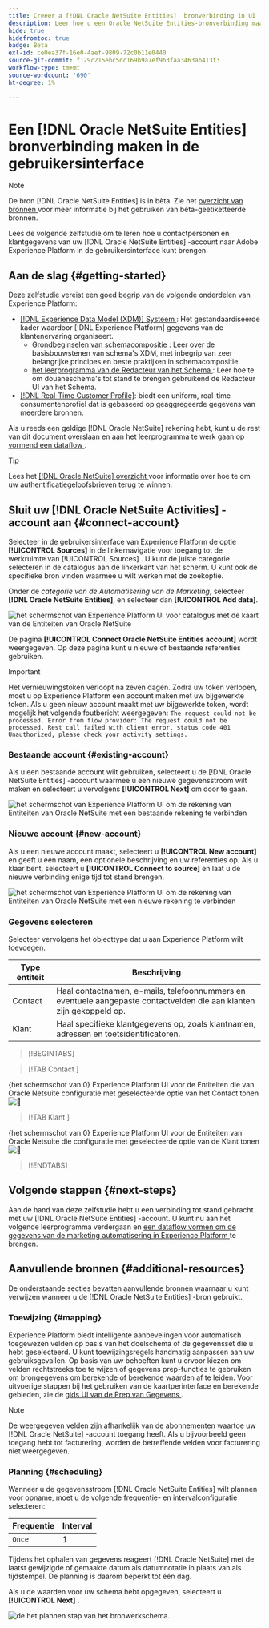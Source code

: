 ```yaml
---
title: Creeer a [!DNL Oracle NetSuite Entities]  bronverbinding in UI
description: Leer hoe u een Oracle NetSuite Entities-bronverbinding maakt met de Adobe Experience Platform-gebruikersinterface.
hide: true
hidefromtoc: true
badge: Beta
exl-id: ce0ea37f-16e0-4aef-9809-72c0b11e0440
source-git-commit: f129c215ebc5dc169b9a7ef9b3faa3463ab413f3
workflow-type: tm+mt
source-wordcount: '690'
ht-degree: 1%

---
```


# Een [!DNL Oracle NetSuite Entities] bronverbinding maken in de gebruikersinterface

>[!NOTE]
>
>De bron [!DNL Oracle NetSuite Entities] is in bèta. Zie het [ overzicht van bronnen ](../../../../home.md#terms-and-conditions) voor meer informatie bij het gebruiken van bèta-geëtiketteerde bronnen.

Lees de volgende zelfstudie om te leren hoe u contactpersonen en klantgegevens van uw [!DNL Oracle NetSuite Entities] -account naar Adobe Experience Platform in de gebruikersinterface kunt brengen.

## Aan de slag {#getting-started}

Deze zelfstudie vereist een goed begrip van de volgende onderdelen van Experience Platform:

* [[!DNL Experience Data Model (XDM)]  Systeem ](../../../../../xdm/home.md): Het gestandaardiseerde kader waardoor [!DNL Experience Platform] gegevens van de klantenervaring organiseert.
   * [ Grondbeginselen van schemacompositie ](../../../../../xdm/schema/composition.md): Leer over de basisbouwstenen van schema&#39;s XDM, met inbegrip van zeer belangrijke principes en beste praktijken in schemacompositie.
   * [ het leerprogramma van de Redacteur van het Schema ](../../../../../xdm/tutorials/create-schema-ui.md): Leer hoe te om douaneschema&#39;s tot stand te brengen gebruikend de Redacteur UI van het Schema.
* [[!DNL Real-Time Customer Profile]](../../../../../profile/home.md): biedt een uniform, real-time consumentenprofiel dat is gebaseerd op geaggregeerde gegevens van meerdere bronnen.

Als u reeds een geldige [!DNL Oracle NetSuite] rekening hebt, kunt u de rest van dit document overslaan en aan het leerprogramma te werk gaan op [ vormend een dataflow ](../../dataflow/marketing-automation.md).

>[!TIP]
>
>Lees het [[!DNL Oracle NetSuite]  overzicht ](../../../../connectors/marketing-automation/oracle-netsuite.md) voor informatie over hoe te om uw authentificatiegeloofsbrieven terug te winnen.

## Sluit uw [!DNL Oracle NetSuite Activities] -account aan {#connect-account}

Selecteer in de gebruikersinterface van Experience Platform de optie **[!UICONTROL Sources]** in de linkernavigatie voor toegang tot de werkruimte van [!UICONTROL Sources] . U kunt de juiste categorie selecteren in de catalogus aan de linkerkant van het scherm. U kunt ook de specifieke bron vinden waarmee u wilt werken met de zoekoptie.

Onder de *categorie van de Automatisering van de Marketing*, selecteer **[!DNL Oracle NetSuite Entities]**, en selecteer dan **[!UICONTROL Add data]**.

![ het schermschot van Experience Platform UI voor catalogus met de kaart van de Entiteiten van Oracle NetSuite ](../../../../images/tutorials/create/marketing-automation/oracle-netsuite-entities/catalog-card.png)

De pagina **[!UICONTROL Connect Oracle NetSuite Entities account]** wordt weergegeven. Op deze pagina kunt u nieuwe of bestaande referenties gebruiken.

>[!IMPORTANT]
>
>Het vernieuwingstoken verloopt na zeven dagen. Zodra uw token verlopen, moet u op Experience Platform een account maken met uw bijgewerkte token. Als u geen nieuw account maakt met uw bijgewerkte token, wordt mogelijk het volgende foutbericht weergegeven: `The request could not be processed. Error from flow provider: The request could not be processed. Rest call failed with client error, status code 401 Unauthorized, please check your activity settings.`

### Bestaande account {#existing-account}

Als u een bestaande account wilt gebruiken, selecteert u de [!DNL Oracle NetSuite Entities] -account waarmee u een nieuwe gegevensstroom wilt maken en selecteert u vervolgens **[!UICONTROL Next]** om door te gaan.

![ het schermschot van Experience Platform UI om de rekening van Entiteiten van Oracle NetSuite met een bestaande rekening te verbinden ](../../../../images/tutorials/create/marketing-automation/oracle-netsuite-entities/existing.png)

### Nieuwe account {#new-account}

Als u een nieuwe account maakt, selecteert u **[!UICONTROL New account]** en geeft u een naam, een optionele beschrijving en uw referenties op. Als u klaar bent, selecteert u **[!UICONTROL Connect to source]** en laat u de nieuwe verbinding enige tijd tot stand brengen.

![ het schermschot van Experience Platform UI om de rekening van Entiteiten van Oracle NetSuite met een nieuwe rekening te verbinden ](../../../../images/tutorials/create/marketing-automation/oracle-netsuite-entities/new.png)

### Gegevens selecteren

Selecteer vervolgens het objecttype dat u aan Experience Platform wilt toevoegen.

| Type entiteit | Beschrijving |
| --- | --- |
| Contact | Haal contactnamen, e-mails, telefoonnummers en eventuele aangepaste contactvelden die aan klanten zijn gekoppeld op. |
| Klant | Haal specifieke klantgegevens op, zoals klantnamen, adressen en toetsidentificatoren. |

>[!BEGINTABS]

>[!TAB  Contact ]

{het schermschot van 0} Experience Platform UI voor de Entiteiten die van Oracle Netsuite configuratie met geselecteerde optie van het Contact tonen ![&#128279;](../../../../images/tutorials/create/marketing-automation/oracle-netsuite-entities/select-data-contact.png)

>[!TAB  Klant ]

{het schermschot van 0} Experience Platform UI voor de Entiteiten van Oracle Netsuite die configuratie met geselecteerde optie van de Klant tonen ![&#128279;](../../../../images/tutorials/create/marketing-automation/oracle-netsuite-entities/select-data-customer.png)

>[!ENDTABS]

## Volgende stappen {#next-steps}

Aan de hand van deze zelfstudie hebt u een verbinding tot stand gebracht met uw [!DNL Oracle NetSuite Entities] -account. U kunt nu aan het volgende leerprogramma verdergaan en [ een dataflow vormen om de gegevens van de marketing automatisering in Experience Platform ](../../dataflow/marketing-automation.md) te brengen.

## Aanvullende bronnen {#additional-resources}

De onderstaande secties bevatten aanvullende bronnen waarnaar u kunt verwijzen wanneer u de [!DNL Oracle NetSuite Entities] -bron gebruikt.

### Toewijzing {#mapping}

Experience Platform biedt intelligente aanbevelingen voor automatisch toegewezen velden op basis van het doelschema of de gegevensset die u hebt geselecteerd. U kunt toewijzingsregels handmatig aanpassen aan uw gebruiksgevallen. Op basis van uw behoeften kunt u ervoor kiezen om velden rechtstreeks toe te wijzen of gegevens prep-functies te gebruiken om brongegevens om berekende of berekende waarden af te leiden. Voor uitvoerige stappen bij het gebruiken van de kaartperinterface en berekende gebieden, zie de [ gids UI van de Prep van Gegevens ](../../../../../data-prep/ui/mapping.md).

>[!NOTE]
>
>De weergegeven velden zijn afhankelijk van de abonnementen waartoe uw [!DNL Oracle NetSuite] -account toegang heeft. Als u bijvoorbeeld geen toegang hebt tot facturering, worden de betreffende velden voor facturering niet weergegeven.

### Planning {#scheduling}

Wanneer u de gegevensstroom [!DNL Oracle NetSuite Entities] wilt plannen voor opname, moet u de volgende frequentie- en intervalconfiguratie selecteren:

| Frequentie | Interval |
| --- | --- |
| `Once` | 1 |

Tijdens het ophalen van gegevens reageert [!DNL Oracle NetSuite] met de laatst gewijzigde of gemaakte datum als datumnotatie in plaats van als tijdstempel. De planning is daarom beperkt tot één dag.

Als u de waarden voor uw schema hebt opgegeven, selecteert u **[!UICONTROL Next]** .

![ de het plannen stap van het bronwerkschema.](../../../../images/tutorials/create/marketing-automation/oracle-netsuite-entities/scheduling.png)
